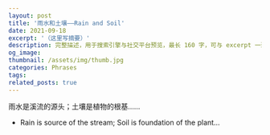```yaml
---
layout: post
title: '雨水和土壤——Rain and Soil'
date: 2021-09-18
excerpt: '（这里写摘要）'
description: 完整描述，用于搜索引擎与社交平台预览，最长 160 字，可与 excerpt 一致
og_image: 
thumbnail: /assets/img/thumb.jpg
categories: Phrases
tags: 
related_posts: true
---
```


雨水是溪流的源头；土壤是植物的根基……

- Rain is source of the stream; Soil is foundation of the plant…
